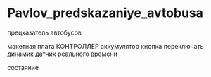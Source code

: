 # Pavlov_predskazaniye_avtobusa
прецказатель автобусов


макетная плата 
КОНТРОЛЛЕР
аккумулятор
кнопка
переключать
динамик
датчик реального времени

состаяние

